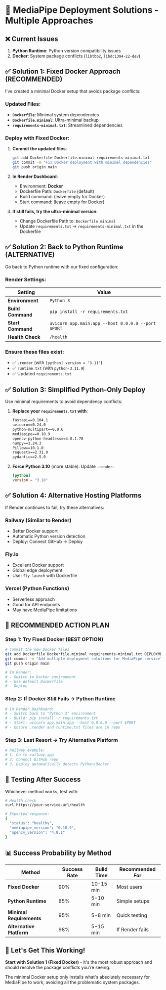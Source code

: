 # 🔧 MediaPipe Deployment Solutions - Multiple Approaches

## ❌ Current Issues
1. **Python Runtime**: Python version compatibility issues
2. **Docker**: System package conflicts (`libtbb2`, `libdc1394-22-dev`)

## ✅ Solution 1: Fixed Docker Approach (RECOMMENDED)

I've created a minimal Docker setup that avoids package conflicts:

### Updated Files:
- **`Dockerfile`**: Minimal system dependencies 
- **`Dockerfile.minimal`**: Ultra-minimal backup
- **`requirements-minimal.txt`**: Streamlined dependencies

### Deploy with Fixed Docker:
1. **Commit the updated files**:
   ```bash
   git add Dockerfile Dockerfile.minimal requirements-minimal.txt
   git commit -m "Fix Docker deployment with minimal dependencies"
   git push origin main
   ```

2. **In Render Dashboard**:
   - Environment: **Docker**
   - Dockerfile Path: `Dockerfile` (default)
   - Build command: (leave empty for Docker)
   - Start command: (leave empty for Docker)

3. **If still fails, try the ultra-minimal version**:
   - Change Dockerfile Path to: `Dockerfile.minimal`
   - Update `requirements.txt` → `requirements-minimal.txt` in the Dockerfile

## ✅ Solution 2: Back to Python Runtime (ALTERNATIVE)

Go back to Python runtime with our fixed configuration:

### Render Settings:
| Setting | Value |
|---------|-------|
| **Environment** | `Python 3` |
| **Build Command** | `pip install -r requirements.txt` |
| **Start Command** | `uvicorn app.main:app --host 0.0.0.0 --port $PORT` |
| **Health Check** | `/health` |

### Ensure these files exist:
- ✅ `.render` (with `[python] version = "3.11"`)
- ✅ `runtime.txt` (with `python-3.11.9`)
- ✅ Updated `requirements.txt`

## ✅ Solution 3: Simplified Python-Only Deploy

Use minimal requirements to avoid dependency conflicts:

1. **Replace your `requirements.txt` with**:
   ```txt
   fastapi==0.104.1
   uvicorn==0.24.0
   python-multipart==0.0.6
   mediapipe==0.10.9
   opencv-python-headless==4.8.1.78
   numpy==1.24.3
   Pillow==10.1.0
   requests==2.31.0
   pydantic==2.5.0
   ```

2. **Force Python 3.10** (more stable):
   Update `.render`:
   ```toml
   [python]
   version = "3.10"
   ```

## ✅ Solution 4: Alternative Hosting Platforms

If Render continues to fail, try these alternatives:

### Railway (Similar to Render)
- Better Docker support
- Automatic Python version detection
- Deploy: Connect GitHub → Deploy

### Fly.io
- Excellent Docker support
- Global edge deployment
- Use: `fly launch` with Dockerfile

### Vercel (Python Functions)
- Serverless approach
- Good for API endpoints
- May have MediaPipe limitations

## 🎯 **RECOMMENDED ACTION PLAN**

### Step 1: Try Fixed Docker (BEST OPTION)
```bash
# Commit the new Docker files
git add Dockerfile Dockerfile.minimal requirements-minimal.txt DEPLOYMENT_SOLUTIONS.md
git commit -m "Add multiple deployment solutions for MediaPipe service"
git push origin main

# In Render:
# - Switch to Docker environment  
# - Use default Dockerfile
# - Deploy
```

### Step 2: If Docker Still Fails → Python Runtime
```bash
# In Render Dashboard:
# - Switch back to "Python 3" environment
# - Build: pip install -r requirements.txt
# - Start: uvicorn app.main:app --host 0.0.0.0 --port $PORT
# - Ensure .render and runtime.txt files are in repo
```

### Step 3: Last Resort → Try Alternative Platform
```bash
# Railway example:
# 1. Go to railway.app
# 2. Connect GitHub repo
# 3. Deploy automatically detects Python/Docker
```

## 🧪 Testing After Success

Whichever method works, test with:

```bash
# Health check
curl https://your-service-url/health

# Expected response:
{
  "status": "healthy",
  "mediapipe_version": "0.10.9", 
  "opencv_version": "4.8.1"
}
```

## 📊 Success Probability by Method

| Method | Success Rate | Build Time | Recommended For |
|--------|-------------|------------|-----------------|
| **Fixed Docker** | 90% | 10-15 min | Most users |
| **Python Runtime** | 85% | 5-10 min | Simple setups |
| **Minimal Requirements** | 95% | 5-8 min | Quick testing |
| **Alternative Platform** | 98% | 5-15 min | If Render fails |

## 🚀 **Let's Get This Working!**

**Start with Solution 1 (Fixed Docker)** - it's the most robust approach and should resolve the package conflicts you're seeing.

The minimal Docker setup only installs what's absolutely necessary for MediaPipe to work, avoiding all the problematic system packages. 
